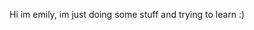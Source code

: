 Hi im emily, im just doing some stuff and trying to learn :)
<!---
Emily5923/Emily5923 is a ✨ special ✨ repository because its `README.md` (this file) appears on your GitHub profile.
You can click the Preview link to take a look at your changes.
--->
